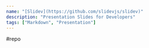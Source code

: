 ```yaml
---
name: "[Slidev](https://github.com/slidevjs/slidev)"
description: "Presentation Slides for Developers"
tags: ["Markdown", "Presentation"]
---
```

#repo
